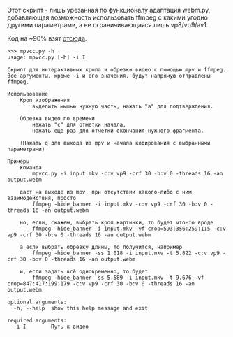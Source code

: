 Этот скрипт - лишь урезанная по функционалу адаптация webm.py, добавляющая возможность использовать ffmpeg с какими угодно другими параметрами, а не ограничивающаяся лишь vp8/vp9/av1. 

Код на ~90% взят [отсюда](https://github.com/Kagami/webm.py).

```
>>> mpvcc.py -h
usage: mpvcc.py [-h] -i I

Скрипт для интерактивных кропа и обрезки видео с помощью mpv и ffmpeg.
Все аргументы, кроме -i и его значения, будyт напрямую отправлены ffmpeg.

Использование
    Кроп изображения
        выделить мышью нужную часть, нажать "a" для подтверждения.

    Обрезка видео по времени
        нажать "c" для отметки начала,
        нажать еще раз для отметки окончания нужного фрагмента.

    (Нажать q для выхода из mpv и начала кодирования с выбранными параметрами)

Примеры
    команда
        mpvcc.py -i input.mkv -c:v vp9 -crf 30 -b:v 0 -threads 16 -an output.webm

    даст на выходе из mpv, при отсутствии какого-либо с ним взаимодействия, просто
        ffmpeg -hide_banner -i input.mkv -c:v vp9 -crf 30 -b:v 0 -threads 16 -an output.webm

    но, если, скажем, выбрать кроп картинки, то будет что-то вроде
        ffmpeg -hide_banner -i input.mkv -vf crop=593:356:259:115 -c:v vp9 -crf 30 -b:v 0 -threads 16 -an output.webm

    а если выбрать обрезку длины, то получится, например
        ffmpeg -hide_banner -ss 1.018 -i input.mkv -t 5.822 -c:v vp9 -crf 30 -b:v 0 -threads 16 -an output.webm

    и, если задать всё одновременно, то будет
        ffmpeg -hide_banner -ss 5.589 -i input.mkv -t 9.676 -vf crop=847:417:199:179 -c:v vp9 -crf 30 -b:v 0 -threads 16 -an output.webm

optional arguments:
  -h, --help  show this help message and exit

required arguments:
  -i I        Путь к видео
```